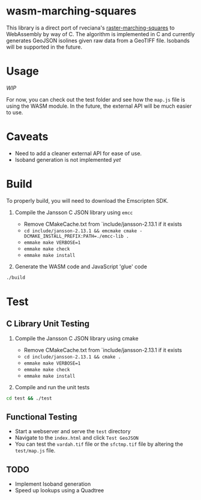 # wasm-marching-squares
This library is a direct port of rveciana's [raster-marching-squares](https://github.com/rveciana/raster-marching-squares) to WebAssembly by way of C.
The algorithm is implemented in C and currently generates GeoJSON isolines given raw data from a GeoTIFF file. Isobands will be supported in the future.

# Usage

*WIP*

For now, you can check out the test folder and see how the `map.js` file is using the WASM module. In the future, the external API will be much easier to use.

# Caveats
- Need to add a cleaner external API for ease of use.
- Isoband generation is not implemented *yet*

# Build
To properly build, you will need to download the Emscripten SDK.

1. Compile the Jansson C JSON library using `emcc`
    - Remove CMakeCache.txt from `include/jansson-2.13.1 if it exists
    - `cd include/jansson-2.13.1 && emcmake cmake -DCMAKE_INSTALL_PREFIX:PATH=./emcc-lib .`
    - `emmake make VERBOSE=1`
    - `emmake make check`
    - `emmake make install`

2. Generate the WASM code and JavaScript 'glue' code
```bash
./build
```

# Test

## C Library Unit Testing
1. Compile the Jansson C JSON library using cmake
    - Remove CMakeCache.txt from `include/jansson-2.13.1 if it exists
    - `cd include/jansson-2.13.1 && cmake .`
    - `emmake make VERBOSE=1`
    - `emmake make check`
    - `emmake make install`

2. Compile and run the unit tests
```bash
cd test && ./test
```

## Functional Testing

- Start a webserver and serve the `test` directory
- Navigate to the `index.html` and click `Test GeoJSON`
- You can test the `vardah.tif` file or the `sfctmp.tif` file by altering the `test/map.js` file.

## TODO
- Implement Isoband generation
- Speed up lookups using a Quadtree